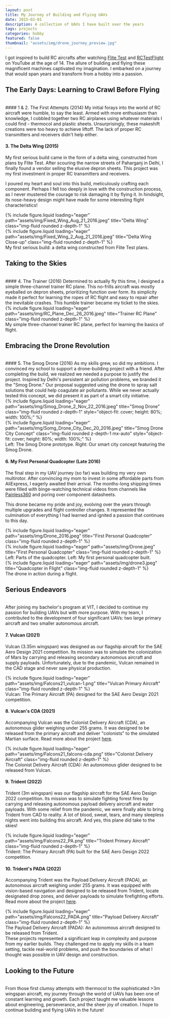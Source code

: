 ```yaml
---
layout: post
title: My Journey of Building and Flying UAVs
date: 2015-02-01 
description: A collection of UAVs I have built over the years
tags: projects
categories: hobby
featured: false
thumbnail: "assets/img/drone_journey_preview.jpg"
---
```

I got inspired to build RC aircrafts after watching [Flite Test](https://www.youtube.com/@FliteTest) and [RCTestFlight](https://www.youtube.com/@rctestflight) on YouTube at the age of 14. The allure of building and flying these magnificent machines captivated my imagination. I embarked on a journey that would span years and transform from a hobby into a passion.

## The Early Days: Learning to Crawl Before Flying
<br>
#### 1 & 2. The First Attempts (2014)
My initial forays into the world of RC aircraft were humble, to say the least. Armed with more enthusiasm than knowledge, I cobbled together two RC airplanes using whatever materials I could find - thermocol and plastic sheets. Unsurprisingly, these makeshift creations were too heavy to achieve liftoff. The lack of proper RC transmitters and receivers didn't help either.

#### 3. The Delta Wing (2015)
My first serious build came in the form of a delta wing, constructed from plans by Flite Test. After scouring the narrow streets of Paharganj in Delhi, I finally found a vendor selling the elusive depron sheets. This project was my first investment in proper RC transmitters and receivers.

I poured my heart and soul into this build, meticulously crafting each component. Perhaps I fell too deeply in love with the construction process, as I never mustered the courage to risk damaging it by flying it. In hindsight, its nose-heavy design might have made for some interesting flight characteristics!

<div class="row">
    <div class="col-sm mt-3 mt-md-0">
        {% include figure.liquid loading="eager" path="assets/img/Fixed_Wing_Aug_21_2016.jpeg" title="Delta Wing" class="img-fluid rounded z-depth-1" %}
    </div>
    <div class="col-sm mt-3 mt-md-0">
        {% include figure.liquid loading="eager" path="assets/img/Fixed_Wing_2_Aug_21_2016.jpeg" title="Delta Wing Close-up" class="img-fluid rounded z-depth-1" %}
    </div>
</div>
<div class="caption">
    My first serious build: a delta wing constructed from Flite Test plans.
</div>

## Taking to the Skies
<br>
#### 4. The Trainer (2016)
Determined to actually fly this time, I designed a simple three-channel trainer RC plane. This no-frills aircraft was mostly eyeballed on depron sheets, prioritizing function over form. Its simplicity made it perfect for learning the ropes of RC flight and easy to repair after the inevitable crashes. This humble trainer became my ticket to the skies.

<div class="row">
    <div class="col-sm mt-3 mt-md-0">
        {% include figure.liquid loading="eager" path="assets/img/RC_Plane_Dec_26_2016.jpeg" title="Trainer RC Plane" class="img-fluid rounded z-depth-1" %}
    </div>
</div>
<div class="caption">
    My simple three-channel trainer RC plane, perfect for learning the basics of flight.
</div>

## Embracing the Drone Revolution
<br>
#### 5. The Smog Drone (2016)
As my skills grew, so did my ambitions. I convinced my school to support a drone-building project with a friend. After completing the build, we realized we needed a purpose to justify the project. Inspired by Delhi's persistent air pollution problems, we branded it the "Smog Drone." Our proposal suggested using the drone to spray salt solutions that could help coagulate air pollutants. While we never actually tested this concept, we did present it as part of a smart city initiative.

<div class="row">
    <div class="col-sm mt-3 mt-md-0 d-flex align-items-center">
        {% include figure.liquid loading="eager" path="assets/img/Smog_Drone_2_Nov_22_2016.jpeg" title="Smog Drone" class="img-fluid rounded z-depth-1" style="object-fit: cover; height: 80%; width: 100%;" %}
    </div>
    <div class="col-sm mt-3 mt-md-0 d-flex align-items-center">
        {% include figure.liquid loading="eager" path="assets/img/Somg_Drone_City_Dec_20_2016.jpeg" title="Smog Drone City Concept" class="img-fluid rounded z-depth-1 mx-auto" style="object-fit: cover; height: 80%; width: 100%;" %}
    </div>
</div>
<div class="caption">
    Left: The Smog Drone prototype. Right: Our smart city concept featuring the Smog Drone.
</div>

#### 6. My First Personal Quadcopter (Late 2016)
The final step in my UAV journey (so far) was building my very own multirotor. After convincing my mom to invest in some affordable parts from AliExpress, I eagerly awaited their arrival. The months-long shipping times were filled with binge-watching technical videos from channels like [Painless360](https://www.youtube.com/@Painless360) and poring over component datasheets.

This drone became my pride and joy, evolving over the years through multiple upgrades and flight controller changes. It represented the culmination of everything I had learned and ignited a passion that continues to this day.

<div class="row">
    <div class="col-sm mt-3 mt-md-0 d-flex align-items-center">
        {% include figure.liquid loading="eager" path="assets/img/Drone_2016.jpeg" title="First Personal Quadcopter" class="img-fluid rounded z-depth-1" %}
    </div>
    <div class="col-sm mt-3 mt-md-0 d-flex align-items-center">
        {% include figure.liquid loading="eager" path="assets/img/Drone.jpeg" title="First Personal Quadcopter" class="img-fluid rounded z-depth-1" %}
    </div>
</div>
<div class="caption">
    Left: Parts of the quadcopter. Left: My first personal quadcopter built.
</div>

<div class="col-sm mt-3 mt-md-0">
    {% include figure.liquid loading="eager" path="assets/img/drone3.jpeg" title="Quadcopter in Flight" class="img-fluid rounded z-depth-1" %}
</div>
<div class="caption">
    The drone in action during a flight.
</div>

## Serious Endeavors
<br>
After joining my bachelor's program at VIT, I decided to continue my passion for building UAVs but with more purpose. With my team, I contributed to the development of four significant UAVs: two large primary aircraft and two smaller autonomous aircraft.

#### 7. Vulcan (2021)
Vulcan (3.35m wingspan) was designed as our flagship aircraft for the SAE Aero Design 2021 competition. Its mission was to simulate the colonization of Mars by carrying and releasing secondary autonomous aircraft and supply payloads. Unfortunately, due to the pandemic, Vulcan remained in the CAD stage and never saw physical production.

<div class="row">
    <div class="col-sm mt-3 mt-md-0">
        {% include figure.liquid loading="eager" path="assets/img/Falcons21_vulcan-1.png" title="Vulcan Primary Aircraft" class="img-fluid rounded z-depth-1" %}
    </div>
</div>
<div class="caption">
    Vulcan: The Primary Aircraft (PA) designed for the SAE Aero Design 2021 competition.
</div>

#### 8. Vulcan's CDA (2021)
Accompanying Vulcan was the Colonist Delivery Aircraft (CDA), an autonomous glider weighing under 255 grams. It was designed to be released from the primary aircraft and deliver "colonists" to the simulated Martian surface. Read more about the project [here](https://www.sakshambhutani.xyz/projects/2_project/).

<div class="row">
    <div class="col-sm mt-3 mt-md-0">
        {% include figure.liquid loading="eager" path="assets/img/Falcons21_falcons-cda.png" title="Colonist Delivery Aircraft" class="img-fluid rounded z-depth-1" %}
    </div>
</div>
<div class="caption">
    The Colonist Delivery Aircraft (CDA): An autonomous glider designed to be released from Vulcan.
</div>

#### 9. Trident (2022)
Trident (3m wingspan) was our flagship aircraft for the SAE Aero Design 2022 competition. Its mission was to simulate fighting forest fires by carrying and releasing autonomous payload delivery aircraft and water payloads. With some relief from the pandemic, we were finally able to bring Trident from CAD to reality. A lot of blood, sweat, tears, and many sleepless nights went into building this aircraft. And yes, this plane did take to the skies!

<div class="row">
    <div class="col-sm mt-3 mt-md-0">
        {% include figure.liquid loading="eager" path="assets/img/Falcons22_PA.png" title="Trident Primary Aircraft" class="img-fluid rounded z-depth-1" %}
    </div>
</div>
<div class="caption">
    Trident: The Primary Aircraft (PA) built for the SAE Aero Design 2022 competition.
</div>

#### 10. Trident's PADA (2022)
Accompanying Trident was the Payload Delivery Aircraft (PADA), an autonomous aircraft weighing under 255 grams. It was equipped with vision-based navigation and designed to be released from Trident, locate designated drop zones, and deliver payloads to simulate firefighting efforts. Read more about the project [here](https://www.sakshambhutani.xyz/projects/1_project/).
<div class="row">
    <div class="col-sm mt-3 mt-md-0">
        {% include figure.liquid loading="eager" path="assets/img/Falcons22_PADA.png" title="Payload Delivery Aircraft" class="img-fluid rounded z-depth-1" %}
    </div>
</div>
<div class="caption">
    The Payload Delivery Aircraft (PADA): An autonomous aircraft designed to be released from Trident.
</div>
These projects represented a significant leap in complexity and purpose from my earlier builds. They challenged me to apply my skills in a team setting, tackle real-world problems, and push the boundaries of what I thought was possible in UAV design and construction.

## Looking to the Future
<br>
From those first clumsy attempts with thermocol to the sophisticated >3m wingspan aircraft, my journey through the world of UAVs has been one of constant learning and growth. Each project taught me valuable lessons about engineering, perseverance, and the sheer joy of creation. I hope to continue building and flying UAVs in the future!